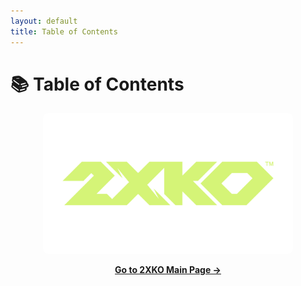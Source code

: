 ```yaml
---
layout: default
title: Table of Contents
---
```


# 📚 Table of Contents

<p align="center">
  <a href="2xko/main.html">
    <img src="assets/images/2xko.png" alt="2XKO Main Page" width="400" style="border-radius:8px;">
  </a>
</p>

<p align="center">
  <a href="2xko/main.html"><strong>Go to 2XKO Main Page →</strong></a>
</p>
